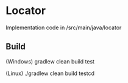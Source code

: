 # Locator

Implementation code in /src/main/java/locator

## Build

(Windows)
gradlew clean build test

(Linux)
./gradlew clean build testcd 
